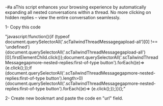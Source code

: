 -#a
aThis script enhances your browsing experience by automatically expanding all nested conversations within a thread. No more clicking on hidden replies – view the entire conversation seamlessly.

1- Copy this code 
  
  "javascript:!function(){if (typeof document.querySelectorAll('.scTailwindThreadMessagegapload-all')[0] !== 'undefined'){document.querySelectorAll('.scTailwindThreadMessagegapload-all')[0].firstElementChild.click()};document.querySelectorAll('.scTailwindThreadMessagegapmore-nested-replies:first-of-type button').forEach((e)=> {e.click();});if (document.querySelectorAll('.scTailwindThreadMessagegapmore-nested-replies:first-of-type button').length>0){document.querySelectorAll('.scTailwindThreadMessagegapmore-nested-replies:first-of-type button').forEach((e)=> {e.click();});}}();"

2- Create new bookmart and paste the code en "url" field.
